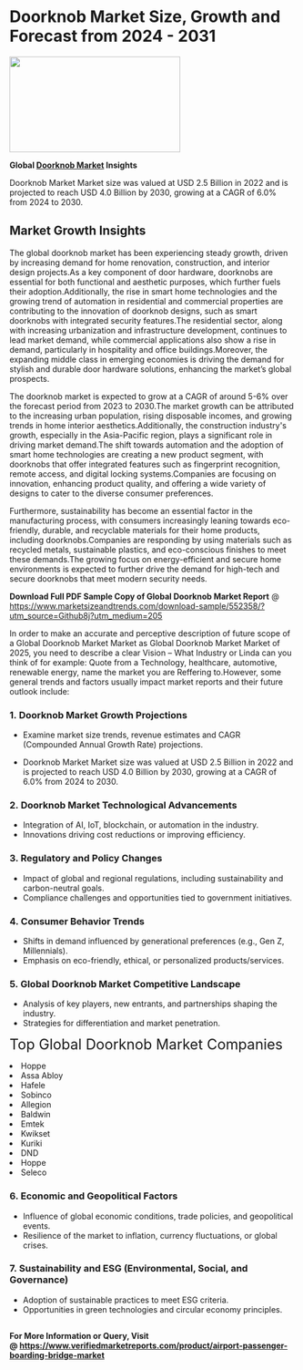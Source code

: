 <H1>Doorknob Market Size, Growth and Forecast from 2024 - 2031</H1><img class="aligncenter size-medium wp-image-584254" src="https://thirdeyenews.in/wp-content/uploads/2024/09/Global-Market-Research-300x168.jpeg" alt="" width="300" height="168" /><p><strong>Global&nbsp;<a href="https://www.marketsizeandtrends.com/download-sample/552358/?utm_source=Github8j?utm_medium=205">Doorknob Market</a> Insights</strong></p><p>Doorknob Market Market size was valued at USD 2.5 Billion in 2022 and is projected to reach USD 4.0 Billion by 2030, growing at a CAGR of 6.0% from 2024 to 2030.</p><p><h2>Market Growth Insights</h2> <p>The global doorknob market has been experiencing steady growth, driven by increasing demand for home renovation, construction, and interior design projects.As a key component of door hardware, doorknobs are essential for both functional and aesthetic purposes, which further fuels their adoption.Additionally, the rise in smart home technologies and the growing trend of automation in residential and commercial properties are contributing to the innovation of doorknob designs, such as smart doorknobs with integrated security features.The residential sector, along with increasing urbanization and infrastructure development, continues to lead market demand, while commercial applications also show a rise in demand, particularly in hospitality and office buildings.Moreover, the expanding middle class in emerging economies is driving the demand for stylish and durable door hardware solutions, enhancing the market’s global prospects.</p> <p>The doorknob market is expected to grow at a CAGR of around 5-6% over the forecast period from 2023 to 2030.The market growth can be attributed to the increasing urban population, rising disposable incomes, and growing trends in home interior aesthetics.Additionally, the construction industry's growth, especially in the Asia-Pacific region, plays a significant role in driving market demand.The shift towards automation and the adoption of smart home technologies are creating a new product segment, with doorknobs that offer integrated features such as fingerprint recognition, remote access, and digital locking systems.Companies are focusing on innovation, enhancing product quality, and offering a wide variety of designs to cater to the diverse consumer preferences.<p>Furthermore, sustainability has become an essential factor in the manufacturing process, with consumers increasingly leaning towards eco-friendly, durable, and recyclable materials for their home products, including doorknobs.Companies are responding by using materials such as recycled metals, sustainable plastics, and eco-conscious finishes to meet these demands.The growing focus on energy-efficient and secure home environments is expected to further drive the demand for high-tech and secure doorknobs that meet modern security needs.</p> <p><span class=""><strong>Download Full PDF Sample Copy of Global Doorknob Market Report</strong> @ <a href="https://www.marketsizeandtrends.com/download-sample/552358/?utm_source=Github8j?utm_medium=205" target="_blank">https://www.marketsizeandtrends.com/download-sample/552358/?utm_source=Github8j?utm_medium=205</a></span></p><p>In order to make an accurate and perceptive description of future scope of a Global&nbsp;Doorknob Market Market as Global&nbsp;Doorknob Market Market of 2025, you need to describe a clear Vision &ndash; What Industry or Linda can you think of for example: Quote from a Technology, healthcare, automotive, renewable energy, name the market you are Reffering to.However, some general trends and factors usually impact market reports and their future outlook include:</p><h3>1.&nbsp;<strong>Doorknob Market Growth Projections</strong></h3><ul><li>Examine market size trends, revenue estimates and CAGR (Compounded Annual Growth Rate) projections.</li><li><p>Doorknob Market Market size was valued at USD 2.5 Billion in 2022 and is projected to reach USD 4.0 Billion by 2030, growing at a CAGR of 6.0% from 2024 to 2030.</p></li></ul><h3>2.&nbsp;<strong>Doorknob Market Technological Advancements</strong></h3><ul><li>Integration of AI, IoT, blockchain, or automation in the industry.</li><li>Innovations driving cost reductions or improving efficiency.</li></ul><h3>3.&nbsp;<strong>Regulatory and Policy Changes</strong></h3><ul><li>Impact of global and regional regulations, including sustainability and carbon-neutral goals.</li><li>Compliance challenges and opportunities tied to government initiatives.</li></ul><h3>4.&nbsp;<strong>Consumer Behavior Trends</strong></h3><ul><li>Shifts in demand influenced by generational preferences (e.g., Gen Z, Millennials).</li><li>Emphasis on eco-friendly, ethical, or personalized products/services.</li></ul><h3>5.&nbsp;<strong>Global Doorknob Market Competitive Landscape</strong></h3><ul><li>Analysis of key players, new entrants, and partnerships shaping the industry.</li><li>Strategies for differentiation and market penetration.</li></ul><p data-pm-slice="1 1 []"><span style="color: inherit; font-family: inherit; font-size: 25px;">Top Global Doorknob Market Companies</span></p><div class="" data-test-id=""><p><li>Hoppe</li><li> Assa Abloy</li><li> Hafele</li><li> Sobinco</li><li> Allegion</li><li> Baldwin</li><li> Emtek</li><li> Kwikset</li><li> Kuriki</li><li> DND</li><li> Hoppe</li><li> Seleco</li></p></div><h3>6.&nbsp;<strong>Economic and Geopolitical Factors</strong></h3><ul><li>Influence of global economic conditions, trade policies, and geopolitical events.</li><li>Resilience of the market to inflation, currency fluctuations, or global crises.</li></ul><h3>7.&nbsp;<strong>Sustainability and ESG (Environmental, Social, and Governance)</strong></h3><ul><li>Adoption of sustainable practices to meet ESG criteria.</li><li>Opportunities in green technologies and circular economy principles.</li></ul><h2><strong style="font-size: 14px;">For More Information or Query, Visit @&nbsp;</strong><a style="background-color: #ffffff; font-size: 14px;" href="https://www.marketsizeandtrends.com/report/doorknob-market/" target="_blank">https://www.verifiedmarketreports.com/product/airport-passenger-boarding-bridge-market</a></h2>
